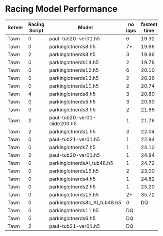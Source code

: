 # Racing Model Performance

| Server | Racing Script  | Model                         | no laps | fastest time | ping(ms) |
|--------|----------------|-------------------------------|---------|--------------|----------|
| Tawn   | 0              | paul-tub20-ver01.h5           | 6       | 19.32        | 220      |
| Tawn   | 0              | parkinglotnerds8.h5           | 7+      | 19.66        | 220      |
| Tawn   | 2              | parkinglotnerds8.h5           | 3       | 19.86        | 220      |
| Tawn   | 0              | parkinglotnerds14.h5          | 2       | 19.78        | 220      |
| Tawn   | 0              | parkinglotnerds12.h5          | 6       | 20.10        | 220      |
| Tawn   | 0              | parkinglotnerds13.h5          | 2       | 20.36        | 220      |
| Tawn   | 0              | parkinglotnerds10.h5          | 2       | 20.74        | 220      |
| Tawn   | 4              | parkinglotnerds8.h5           | 3       | 20.80        | 220      |
| Tawn   | 0              | parkinglotnerds5.h5           | 3       | 20.90        | 220      |
| Tawn   | 0              | parkinglotnerds3.h5           | 2       | 21.88        | 220      |
| Tawn   | 2              | paul-tub20-ver01-slide200.h5  | 1       | 21.76        | 220      |
| Tawn   | 2              | parkinglotnerds1.h5           | 3       | 22.04        | 220      |
| Tawn   | 0              | paul-tub21-ver01.h5           | 1       | 22.94        | 220      |
| Tawn   | 0              | parkinglotnerds7.h5           | 1       | 24.10        | 220      |
| Tawn   | 2              | paul-tub20-ver01.h5           | 1       | 24.94        | 220      |
| Tawn   | 0              | parkinglotnerdsAI_tub48.h5    | 1       | 24.72        | 220      |
| Tawn   | 0              | parkinglotnerds16.h5          | 2       | 23.00        | 220      |
| Tawn   | 0              | parkinglotnerds4.h5           | 1       | 24.82        | 220      |
| Tawn   | 0              | parkinglotnerds2.h5           | 1       | 25.20        | 220      |
| Tawn   | 0              | parkinglotnerds15.h5          | 2+      | 35.72        | 220      |
| Tawn   | 0              | parkinglotnerds8c_AI_tub48.h5 | 0       | DQ           | 220      |
| Tawn   | 0              | parkinglotnerds11.h5          | DQ      |              | 220      |
| Tawn   | 0              | parkinglotnerds6.h5           | DQ      |              | 220      |
| Tawn   | 2              | paul-tub21-ver01.h5           | DQ      |              | 220      |
